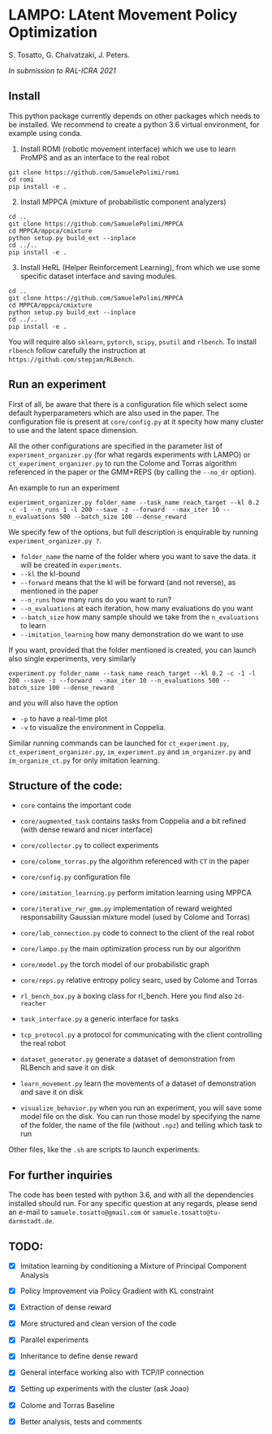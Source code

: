 LAMPO: LAtent Movement Policy Optimization
==========================================

S. Tosatto, G. Chalvatzaki, J. Peters.

_In submission to RAL-ICRA 2021_

Install
-------
This python package currently depends on other packages which needs to be installed.
We recommend to create a python 3.6 virtual environment, for example using conda.

1. Install ROMI (robotic movement interface) which we use to learn ProMPS and as an interface to the real robot

```shell script
git clone https://github.com/SamuelePolimi/romi
cd romi
pip install -e . 
```

2. Install MPPCA (mixture of probabilistic component analyzers)

```shell script
cd ..
git clone https://github.com/SamuelePolimi/MPPCA
cd MPPCA/mppca/cmixture
python setup.py build_ext --inplace
cd ../..
pip install -e .
```

3. Install HeRL (Helper Reinforcement Learning), from which we use some specific dataset interface and saving modules.
```shell script
cd ..
git clone https://github.com/SamuelePolimi/MPPCA
cd MPPCA/mppca/cmixture
python setup.py build_ext --inplace
cd ../..
pip install -e .
```

You will require also `sklearn`, `pytorch`, `scipy`, `psutil` and `rlbench`.
To install `rlbench` follow carefully the instruction at `https://github.com/stepjam/RLBench`.

Run an experiment
-----------------

First of all, be aware that there is a configuration file which select some default hyperparameters which are also used in the paper.
The configuration file is present at `core/config.py` at it specity how many cluster to use and the latent space dimension.

All the other configurations are specified in the parameter list of `experiment_organizer.py` (for what regards experiments with LAMPO)
or `ct_experiment_organizer.py` to run the Colome and Torras algorithm referenced in the paper or the GMM+REPS (by calling the `--no_dr` option).

An example to run an experiment

```shell script
experiment_organizer.py folder_name --task_name reach_target --kl 0.2 -c -1 --n_runs 1 -l 200 --save -z --forward  --max_iter 10 --n_evaluations 500 --batch_size 100 --dense_reward 
```

We specify few of the options, but full description is enquirable by running `experiment_organizer.py ?`.

- `folder_name` the name of the folder where you want to save the data. it will be created in `experiments`.
- `--kl` the kl-bound
- `--forward` means that the kl will be forward (and not reverse), as mentioned in the paper
- `--n_runs` how many runs do you want to run?
- `--n_evaluations` at each iteration, how many evaluations do you want
- `--batch_size` how many sample should we take from the `n_evaluations` to learn
- `--imitation_learning` how many demonstration do we want to use

If you want, provided that the folder mentioned is created, you can launch also single experiments, very similarly

```shell script
experiment.py folder_name --task_name reach_target --kl 0.2 -c -1 -l 200 --save -z --forward  --max_iter 10 --n_evaluations 500 --batch_size 100 --dense_reward 
```

and you will also have the option

- `-p` to have a real-time plot
- `-v` to visualize the environment in Coppelia.

Similar running commands can be launched for `ct_experiment.py`, `ct_experiment_organizer.py`, `im_experiment.py` and `im_organizer.py` and `im_organize_ct.py` for only imitation learning.

Structure of the code:
----------------------

- `core` contains the important code
- `core/augmented_task` contains tasks from Coppelia and a bit refined (with dense reward and nicer interface)
- `core/collector.py` to collect experiments
- `core/colome_torras.py` the algorithm referenced with `CT` in the paper
- `core/config.py` configuration file
- `core/imitation_learning.py` perform imitation learning using MPPCA
- `core/iterative_rwr_gmm.py` implementation of reward weighted responsability Gaussian mixture model (used by Colome and Torras)
- `core/lab_connection.py` code to connect to the client of the real robot
- `core/lampo.py` the main optimization process run by our algorithm
- `core/model.py` the torch model of our probabilistic graph
- `core/reps.py` relative entropy policy searc, used by Colome and Torras
- `rl_bench_box.py` a boxing class for rl_bench. Here you find also `2d-reacher`
- `task_interface.py` a generic interface for tasks
- `tcp_protocol.py` a protocol for communicating with the client controlling the real robot

- `dataset_generator.py` generate a dataset of demonstration from RLBench and save it on disk
- `learn_movement.py` learn the movements of a dataset of demonstration and save it on disk
- `visualize_behavior.py` when you run an experiment, you will save some model file on the disk. You can run those model by specifying
the name of the folder, the name of the file (without `.npz`) and telling which task to run

Other files, like the `.sh` are scripts to launch experiments. 


For further inquiries 
---------------------

The code has been tested with python 3.6, and with all the dependencies installed should run. For any specific question at any regards,
please send an e-mail to `samuele.tosatto@gmail.com` or `samuele.tosatto@tu-darmstadt.de`.








TODO:
----
- [x] Imitation learning by conditioning a Mixture of Principal Component Analysis
- [x] Policy Improvement via Policy Gradient with KL constraint
- [x] Extraction of dense reward
- [x] More structured and clean version of the code
- [x] Parallel experiments
- [x] Inheritance to define dense reward
- [x] General interface working also with TCP/IP connection
- [x] Setting up experiments with the cluster (ask Joao)
- [x] Colome and Torras Baseline
- [x] Better analysis, tests and comments


